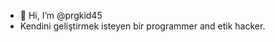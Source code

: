 - 👋 Hi, I’m @prgkid45
- Kendini geliştirmek isteyen bir programmer and  etik hacker.
<!---
prgkid45/prgkid45 is a ✨ special ✨ repository because its `README.md` (this file) appears on your GitHub profile.
You can click the Preview link to take a look at your changes.
--->
